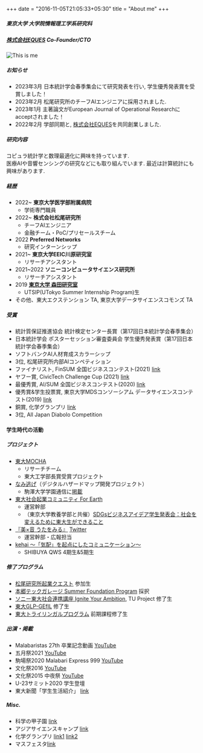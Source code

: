 +++
date = "2016-11-05T21:05:33+05:30"
title = "About me"
+++

##### 東京大学 大学院情報理工学系研究科
##### [株式会社EQUES](https://www.eques.co.jp) Co-Founder/CTO  

![This is me][1]


##### お知らせ
* 2023年3月 日本統計学会春季集会にて研究発表を行い, 学生優秀発表賞を受賞しました！
* 2023年2月 松尾研究所のチーフAIエンジニアに採用されました.
* 2023年1月 主著論文がEuropean Journal of Operational Researchにacceptされました！
* 2022年2月 学部同期と, [株式会社EQUES](https://www.eques.co.jp)を共同創業しました.

##### 研究内容
コピュラ統計学と数理最適化に興味を持っています.   
医療AIや音響センシングの研究などにも取り組んでいます. 
最近は計算統計にも興味があります.

##### 経歴
* 2022~ **東京大学医学部附属病院** 
    - 学術専門職員
* 2022~ **株式会社松尾研究所**
    - チーフAIエンジニア
    - 金融チーム・PoC/プリセールスチーム
* 2022 **Preferred Networks**
    - 研究インターンシップ
* 2021~ **東京大学EEIC川原研究室** 
    - リサーチアシスタント
* 2021~2022 **ソニーコンピュータサイエンス研究所** 
    - リサーチアシスタント
* 2019 [**東京大学 森田研究室**](http://www.hsd.k.u-tokyo.ac.jp/contents/member.html) 
    - UTSIP(UTokyo Summer Internship Program)生
* その他、東大エクステンション TA, 東京大学データサイエンスコモンズ TA

##### 受賞
* 統計質保証推進協会 統計検定センター長賞（第17回日本統計学会春季集会）
* 日本統計学会 ポスターセッション審査委員会 学生優秀発表賞（第17回日本統計学会春季集会）
* ソフトバンクAI人材育成スカラーシップ
* 3位, 松尾研究所内部AIコンペティション
* ファイナリスト, FinSUM 全国ビジネスコンテスト(2021) [link]()
* ヤフー賞, CivicTech Challenge Cup (2021) [link](https://ccc2021.code4japan.org)
* 最優秀賞, AI/SUM 全国ビジネスコンテスト(2020) [link]()
* 優秀賞&学生投票賞, 東京大学MDSコンソーシアム データサイエンスコンテスト(2019) [link]()
* 銅賞, 化学グランプリ [link](http://gp.csj.jp/media/common/gp2016results.pdf)
* 3位, All Japan Diabolo Competition


#### 学生時代の活動
##### プロジェクト
* [東大MOCHA](https://mocha.t.u-tokyo.ac.jp) 
    - リサーチチーム
    - 東大工学部長賞受賞プロジェクト
* [なみ逃げ](https://www.komazawa-u.ac.jp/news/extracurricular/2021/1215-10942.html)（デジタルハザードマップ開発プロジェクト）
    - 駒澤大学学園通信に[掲載](https://www.komazawa-u.ac.jp/topics/files/gakuen_tsushin352.pdf)
* [東大社会起業コミュニティ For Earth](https://forearthut.com)
    -  運営幹部
    - （東京大学教養学部と共催）[SDGsビジネスアイデア学生発表会：社会を変えるために東大生ができること](http://presentation.sdgs.c.u-tokyo.ac.jp/poster2022.html)
* [『美×音 うたをみる』](https://utawomiru.net) [Twitter](https://twitter.com/bion_exibi_conc)
    - 運営幹部・広報担当
* [kehai 〜「気配」を起点にしたコミュニケーション〜](https://shibuya-qws.com/project/kehai)
    - SHIBUYA QWS 4期生&5期生 

##### 修了プログラム
* [松尾研究所起業クエスト](https://weblab.t.u-tokyo.ac.jp/kigyoquest/) 参加生
* [本郷テックガレージ Summer Foundation Program]() 採択
* [ソニー東大社会連携講座 Ignite Your Ambition](https://ignite-your-ambition.com), TU Project 修了生
* [東大GLP-GEfIL](https://www.glp.u-tokyo.ac.jp) 修了生
* [東大トライリンガルプログラム](http://www.cgcs.c.u-tokyo.ac.jp/tlp/) 前期課程修了生



##### 出演・掲載
* Malabaristas 27th 卒業記念動画 [YouTube](https://www.youtube.com/watch?v=dTdfhJqUMZ4)
* 五月祭2021 [YouTube](https://www.youtube.com/watch?v=u07cxDtxN-o)
* 駒場祭2020 Malabari Express 999 [YouTube](https://www.youtube.com/watch?v=d9ymiS7msO0)
* 文化祭2016 [YouTube](https://www.youtube.com/watch?v=moXHALZKg6w)
* 文化祭2015 中夜祭 [YouTube](https://www.youtube.com/watch?v=BbQ4kZXcXEQ)
* U-23サミット2020 学生登壇
* 東大新聞「学生生活紹介」 [link](https://www.todaishimbun.org/koukigakuseiseikatsu20210619/)

##### Misc.
* 科学の甲子園 [link](https://www.gakko.otsuka.tsukuba.ac.jp/wp/wp-content/uploads/2017/02/ff28f9fc78e86512869a2242bff5376c.pdf)
* アジアサイエンスキャンプ [link](https://www.jst.go.jp/cpse/risushien/asc/pdf/report_asc2017.pdf)
* 化学グランプリ [link1](http://gp.csj.jp/results/gp2016.html) [link2](https://www.gakko.otsuka.tsukuba.ac.jp/wp/wp-content/uploads/2015/04/2c39a0e414cf58ff3186e3c67899feb7.pdf)
* マスフェスタ[link](https://otemae-hs.ed.jp/ssh/dat/2015mathfesta_report.pdf)


[1]: /img/me.png




